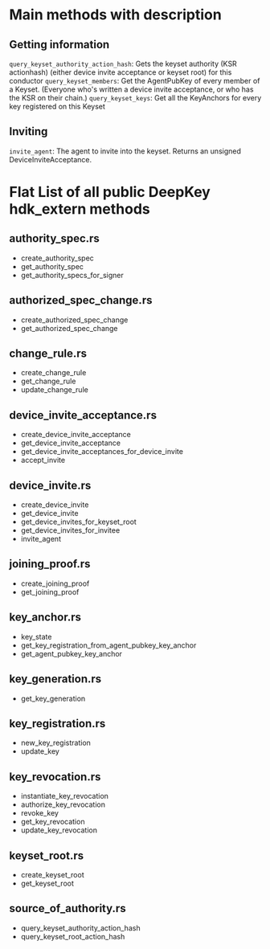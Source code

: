 

# Main methods with description

## Getting information
`query_keyset_authority_action_hash`: Gets the keyset authority (KSR actionhash) (either device invite acceptance or keyset root) for this conductor
`query_keyset_members`: Get the AgentPubKey of every member of a Keyset. (Everyone who's written a device invite acceptance, or who has the KSR on their chain.)
`query_keyset_keys`: Get all the KeyAnchors for every key registered on this Keyset

## Inviting
`invite_agent`: The agent to invite into the keyset. Returns an unsigned DeviceInviteAcceptance.


# Flat List of all public DeepKey hdk_extern methods

## authority_spec.rs
- create_authority_spec
- get_authority_spec
- get_authority_specs_for_signer

## authorized_spec_change.rs
- create_authorized_spec_change
- get_authorized_spec_change

## change_rule.rs
- create_change_rule
- get_change_rule
- update_change_rule

## device_invite_acceptance.rs
- create_device_invite_acceptance
- get_device_invite_acceptance
- get_device_invite_acceptances_for_device_invite
- accept_invite

## device_invite.rs
- create_device_invite
- get_device_invite
- get_device_invites_for_keyset_root
- get_device_invites_for_invitee
- invite_agent

## joining_proof.rs
- create_joining_proof
- get_joining_proof

## key_anchor.rs
- key_state
- get_key_registration_from_agent_pubkey_key_anchor
- get_agent_pubkey_key_anchor

## key_generation.rs
- get_key_generation

## key_registration.rs
- new_key_registration
- update_key

## key_revocation.rs
- instantiate_key_revocation
- authorize_key_revocation
- revoke_key
- get_key_revocation
- update_key_revocation

## keyset_root.rs
- create_keyset_root
- get_keyset_root

## source_of_authority.rs
- query_keyset_authority_action_hash
- query_keyset_root_action_hash


